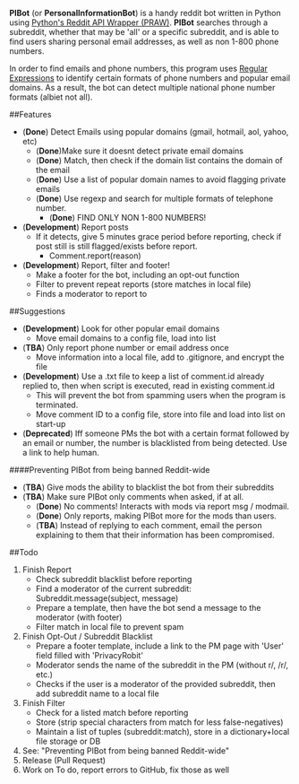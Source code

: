 __PIBot__ (or __PersonalInformationBot__) is a handy reddit bot written in Python using 
[Python's Reddit API Wrapper (PRAW)](https://praw.readthedocs.io/en/latest/). __PIBot__ searches through 
a subreddit, whether that may be 'all' or a specific subreddit, and is able to find users sharing 
personal email addresses, as well as non 1-800 phone numbers.

In order to find emails and phone numbers, this program uses [Regular Expressions](https://regexone.com/) 
to identify certain formats of phone numbers and popular email domains. As a result, the bot can detect 
multiple national phone number formats (albiet not all).

##Features
* (__Done__) Detect Emails using popular domains (gmail, hotmail, aol, yahoo, etc)
	* (__Done__)Make sure it doesnt detect private email domains
	* (__Done__) Match, then check if the domain list contains the domain of the email
	* (__Done__) Use a list of popular domain names to avoid flagging private emails
	* (__Done__) Use regexp and search for multiple formats of telephone number.
		* (__Done__) FIND ONLY NON 1-800 NUMBERS!
* (__Development__) Report posts
	* If it detects, give 5 minutes grace period before reporting,
	  check if post still is still flagged/exists before report.
		*	Comment.report(reason)
* (__Development__) Report, filter and footer!
	* Make a footer for the bot, including an opt-out function
    * Filter to prevent repeat reports (store matches in local file)
    * Finds a moderator to report to
	
##Suggestions
* (__Development__) Look for other popular email domains
    * Move email domains to a config file, load into list
* (__TBA__) Only report phone number or email address once
    * Move information into a local file, add to .gitignore, and encrypt the file
* (__Development__) Use a .txt file to keep a list of comment.id already replied to, 
then when script is executed, read in existing comment.id
	* This will prevent the bot from spamming users when the program is terminated.
	* Move comment ID to a config file, store into file and load into list on start-up
* (__Deprecated__) Iff someone PMs the bot with a certain format followed by an email or number, 
the number is blacklisted from being detected. Use a link to help human.

####Preventing PIBot from being banned Reddit-wide
* (__TBA__) Give mods the ability to blacklist the bot from their subreddits
* (__TBA__) Make sure PIBot only comments when asked, if at all.
	* (__Done__) No comments! Interacts with mods via report msg / modmail.
	* (__Done__) Only reports, making PIBot more for the mods than users.
	* (__TBA__) Instead of replying to each comment, email the person explaining to them that their 
	information has been compromised.


##Todo
1. Finish Report
    * Check subreddit blacklist before reporting
    * Find a moderator of the current subreddit: Subreddit.message(subject, message)
    * Prepare a template, then have the bot send a message to the moderator (with footer)
    * Filter match in local file to prevent spam
2. Finish Opt-Out / Subreddit Blacklist
    * Prepare a footer template, include a link to the PM page with 'User' field filled with 'PrivacyRobit'
    * Moderator sends the name of the subreddit in the PM (without r/, /r/, etc.)
    * Checks if the user is a moderator of the provided subreddit, then add subreddit name to a local file
3. Finish Filter
    * Check for a listed match before reporting
    * Store (strip special characters from match for less false-negatives)
    * Maintain a list of tuples (subreddit:match), store in a dictionary+local file storage or DB
2. See: "Preventing PIBot from being banned Reddit-wide"
3. Release (Pull Request)
4. Work on To do, report errors to GitHub, fix those as well
